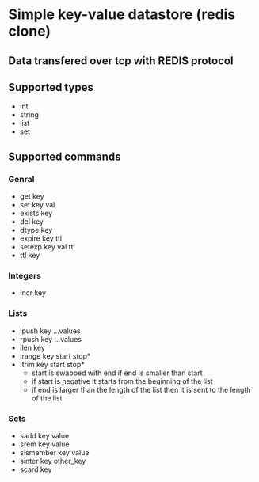 # Simple key-value datastore (redis clone)

## Data transfered over tcp with REDIS protocol

## Supported types
* int
* string
* list
* set

## Supported commands
### Genral
* get key
* set key val
* exists key
* del key
* dtype key
* expire key ttl
* setexp key val ttl
* ttl key
### Integers
* incr key
### Lists
* lpush key ...values
* rpush key ...values
* llen key
* lrange key start stop\*
* ltrim key start stop\*
  - start is swapped with end if end is smaller than start
  - if start is negative it starts from the beginning of the list
  - if end is larger than the length of the list then it is sent to the length of the list
### Sets
* sadd key value
* srem key value
* sismember key value
* sinter key other_key
* scard key

<!-- saving is temporarily disabled -->
<!-- Server dumps data to /tmp/kvdata -->
